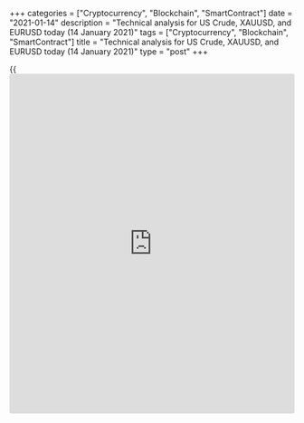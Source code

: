+++
categories = ["Cryptocurrency", "Blockchain", "SmartContract"]
date = "2021-01-14"
description = "Technical analysis for US Crude, XAUUSD, and EURUSD today (14 January 2021)"
tags = ["Cryptocurrency", "Blockchain", "SmartContract"]
title = "Technical analysis for US Crude, XAUUSD, and EURUSD today (14 January 2021)"
type = "post"
+++

{{<iframe id="large-banner" src="https://www.bounty.group/#slide=21.0" width="100%" height="600" scrolling="no" style="border: 0px solid rgb(216, 221, 230); border-radius: 3px;">}}

2021-01-14

2021-01-14

Short-term forecast for oil, gold, and EURUSD for 14.01.2021Alex
Rodionov

I welcome my fellow traders! I have made a price forecast for US Crude,
XAUUSD, and EURUSD using a combination of margin zones methodology and
technical analysis. Based on the market analysis, I suggest entry
signals for intraday traders.

Euro retests the zone of medium-term uptrend key support [1.2165 -
1.2146]

The article covers the following subjects:

## Oil price forecast for today: USCrude analysis

Oil price is growing and approaching the target - Target Zone 4 [54.72 -
54.21]. The trend remains up, so purchasing on corrections is a
priority. The key support is shifting to the [49.39 - 48.94] zone.

The short-term trend remains up. Yesterday we observed the price
correction down to the Additional Zone [52.79 - 52.68]. The price didn't
break out the zone, so today enter purchases according to the pattern.
After the pattern has been formed, open a long position with the target
at yesterday's high + Target Zone 3 [55.00 - 54.53].

Alternative option is the breakout of AZ and consolidation below. In
this case, the intraday trend will turn down, and there will be an
opportunity to start selling with the target in the Intermediary Zone
[51.66 - 51.43].

### [USCrude][1] trading ideas for today:

  1. Buy according to the pattern in Additional Zone [52.79 - 52.68]. TakeProfit: 53.91, Target Zone 3 [55.00 - 54.53]. StopLoss: according to the pattern rules.

  2. If the price breaks out the Additional Zone [52.79 - 52.68], sell. TakeProfit: Intermediary Zone [51.66 - 51.43]. StopLoss: according to the pattern rules.

* * *

## Gold price forecast for today: XAUUSD analysis

The medium-term gold uptrend continues, which means that you can
continue to buy from the zone [1859.2 - 1816.9]. We are waiting for the
pattern. The target is Target Zone 2 [2005.8 - 1994.3].

Sell gold when the level of 1816.9 is broken out.

The short-term trend is down. At the moment, the traders are trying to
break out the Target Zone [1859.2 - 1849.2]. If the price closes below
the zone at the US session, the Gold Zone [1809.2 - 1804.2] will become
the next sell target.

On January 12-13, traders tried to test the trend line [1872.0 - 1867.0]
but the price did not reach this zone. The probability of the key
resistance level's test remains.

If the resistance test takes place, look at the sellers' reaction.

### [XAUUSD][2] trading ideas for today:

Open medium-term buy positions according to the pattern [1859.2 -
1816.9]. TakeProfit: Target Zone 2 [2005.8 - 1994.3]. StopLoss:
according to the pattern rules.

* * *

## Euro/Dollar forecast for today: EURUSD analysis

Euro retests the zone of medium-term uptrend key support [1.2165 -
1.2146]. I expect this week's local low to be updated. Next, we will see
if the price consolidates below the level, and the trend reverses down.

Let's take a look at the chart of a shorter timeframe and analyze the
situation.

We see here that the euro is trading in a short-term downtrend.
Yesterday the traders tested the key resistance zone [1.2233 - 1.2224].
I recommended entering sales according to the pattern with the target at
the 1.2134 low.

Today hold the euro sell trades at the breakeven until the price reaches
the target.

You can increase the volume of the sell position by adding up trades in
the zone of [1.2186 - 1.2182].

### [EURUSD][3] trading ideas for today:

Hold sell trades entered in Intermediary Zone [1.2233 - 1.2224].
TakeProfit: 1.2134. StopLoss: at breakeven.

* * *

P.S. Did you like my article? Share it in social networks: it will be
the best “thank you" :)

Ask me questions and comment below. I’ll be glad to answer your
questions and give necessary explanations.

 **Useful links:**

  * I recommend trying to trade with a reliable broker [here][4]. The system allows you to trade by yourself or copy successful traders from all across the globe.
  * Use my promo-code BLOG for getting deposit bonus 50% on LiteForex platform. Just enter this code in the appropriate field while [depositing][5] your trading account.
  * Telegram chat for traders: <t.me/liteforexengchat>. We are sharing the signals and trading experience
  * Telegram channel with high-quality analytics, Forex reviews, training articles, and other useful things for traders <t.me/liteforex>

## Price chart of EURUSD in real time mode

The content of this article reflects the author’s opinion and does not
necessarily reflect the official position of LiteForex. The material
published on this page is provided for informational purposes only and
should not be considered as the provision of investment advice for the
purposes of Directive 2004/39/EC.

Rate this article:

{{value}}

( {{count}} {{title}} )

   1. my.liteforex.com/trading?type=oil
   2. my.liteforex.com/trading/chart?symbol=XAUUSD&returnUrl=true
   3. my.liteforex.com/trading/chart?symbol=EURUSD&returnUrl=true
   4. my.liteforex.com/?category=analysts-opinions&slug=short-term-forecast-for-oil-gold-and-eurusd-for-14012021&openPopup=%2Fregistration%2Fpopup&utm_source=blog&utm_medium=article&utm_campaign=bonus
   5. my.liteforex.com/deposit/?category=analysts-opinions&slug=short-term-forecast-for-oil-gold-and-eurusd-for-14012021&promo_code=BLOG&utm_source=blog&utm_medium=article&utm_campaign=bonus